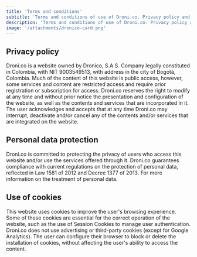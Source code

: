 ```yaml
---
title: 'Terms and conditions'
subtitle: 'Terms and conditions of use of Droni.co. Privacy policy and use of cookies.'
description: 'Terms and conditions of use of Droni.co. Privacy policy and use of cookies.'
image: '/attachments/dronico-card.png'
---
```

## Privacy policy
Droni.co is a website owned by Dronico, S.A.S. Company legally constituted in Colombia, with NIT 9003549513, with address in the city of Bogotá, Colombia. Much of the content of this website is public access, however, some services and content are restricted access and require prior registration or subscription for access. Droni.co reserves the right to modify at any time and without prior notice the presentation and configuration of the website, as well as the contents and services that are incorporated in it. The user acknowledges and accepts that at any time Droni.co may interrupt, deactivate and/or cancel any of the contents and/or services that are integrated on the website.

## Personal data protection
Droni.co is committed to protecting the privacy of users who access this website and/or use the services offered through it. Droni.co guarantees compliance with current regulations on the protection of personal data, reflected in Law 1581 of 2012 and Decree 1377 of 2013. For more information on the treatment of personal data.

## Use of cookies
This website uses cookies to improve the user's browsing experience. Some of these cookies are essential for the correct operation of the website, such as the use of Session Cookies to manage user authentication. Droni.co does not use advertising or third-party cookies (except for Google Analytics). The user can configure their browser to block or delete the installation of cookies, without affecting the user's ability to access the content.
